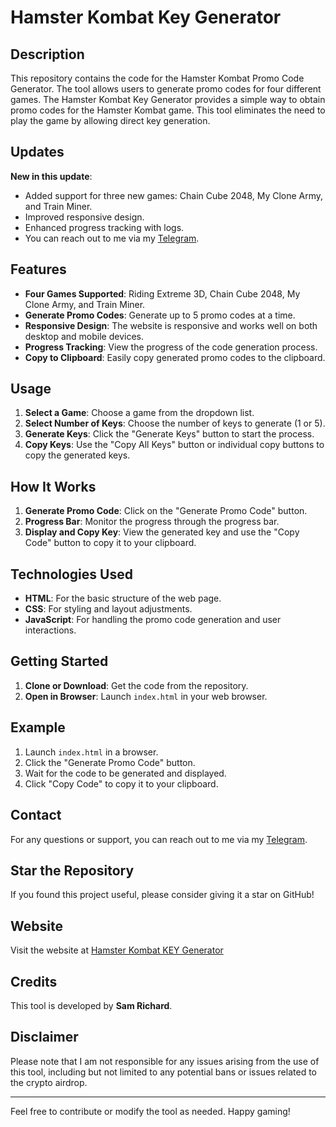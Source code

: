 # Hamster Kombat Key Generator

## Description

This repository contains the code for the Hamster Kombat Promo Code Generator. The tool allows users to generate promo codes for four different games.
The Hamster Kombat Key Generator provides a simple way to obtain promo codes for the Hamster Kombat game. This tool eliminates the need to play the game by allowing direct key generation. 

## Updates

**New in this update**:
- Added support for three new games: Chain Cube 2048, My Clone Army, and Train Miner.
- Improved responsive design.
- Enhanced progress tracking with logs.
- You can reach out to me via my [Telegram](https://telegram.me/Sam_Dm_bot).

## Features

- **Four Games Supported**: Riding Extreme 3D, Chain Cube 2048, My Clone Army, and Train Miner.
- **Generate Promo Codes**: Generate up to 5 promo codes at a time.
- **Responsive Design**: The website is responsive and works well on both desktop and mobile devices.
- **Progress Tracking**: View the progress of the code generation process.
- **Copy to Clipboard**: Easily copy generated promo codes to the clipboard.

## Usage

1. **Select a Game**: Choose a game from the dropdown list.
2. **Select Number of Keys**: Choose the number of keys to generate (1 or 5).
3. **Generate Keys**: Click the "Generate Keys" button to start the process.
4. **Copy Keys**: Use the "Copy All Keys" button or individual copy buttons to copy the generated keys.


## How It Works

1. **Generate Promo Code**: Click on the "Generate Promo Code" button.
2. **Progress Bar**: Monitor the progress through the progress bar.
3. **Display and Copy Key**: View the generated key and use the "Copy Code" button to copy it to your clipboard.

## Technologies Used

- **HTML**: For the basic structure of the web page.
- **CSS**: For styling and layout adjustments.
- **JavaScript**: For handling the promo code generation and user interactions.

## Getting Started

1. **Clone or Download**: Get the code from the repository.
2. **Open in Browser**: Launch `index.html` in your web browser.

## Example

1. Launch `index.html` in a browser.
2. Click the "Generate Promo Code" button.
3. Wait for the code to be generated and displayed.
4. Click "Copy Code" to copy it to your clipboard.

## Contact

For any questions or support, you can reach out to me via my [Telegram](https://telegram.me/Sam_Dm_bot).

## Star the Repository

If you found this project useful, please consider giving it a star on GitHub!

## Website

Visit the website at [Hamster Kombat KEY Generator](https://sam-richard-007.github.io/Hamster-Kombat-Key-Generator/)

## Credits

This tool is developed by **Sam Richard**.

## Disclaimer

Please note that I am not responsible for any issues arising from the use of this tool, including but not limited to any potential bans or issues related to the crypto airdrop.

---

Feel free to contribute or modify the tool as needed. Happy gaming!
